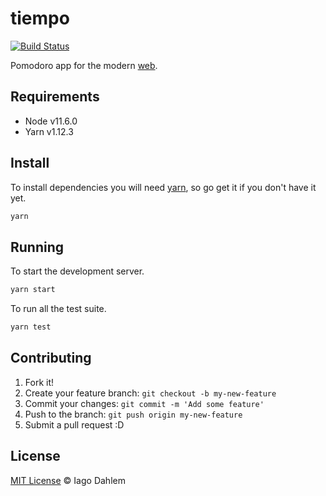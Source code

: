 # tiempo

[![Build Status](https://travis-ci.org/iagodahlem/tiempo.svg?branch=master)](https://travis-ci.org/iagodahlem/tiempo)

Pomodoro app for the modern [web](https://iagodahlem.com/tiempo).

## Requirements

- Node v11.6.0
- Yarn v1.12.3

## Install

To install dependencies you will need [yarn](https://yarnpkg.com/en/), so go get it if you don't have it yet.

```sh
yarn
```

## Running

To start the development server.

```sh
yarn start
```

To run all the test suite.

```sh
yarn test
```

## Contributing

1. Fork it!
2. Create your feature branch: `git checkout -b my-new-feature`
3. Commit your changes: `git commit -m 'Add some feature'`
4. Push to the branch: `git push origin my-new-feature`
5. Submit a pull request :D

## License

[MIT License](http://iagodahlem.mit-license.org/) © Iago Dahlem
